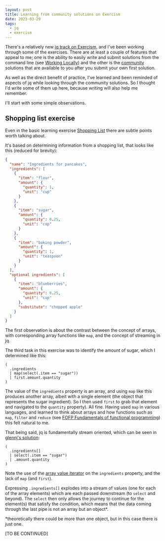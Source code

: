 ```yaml
---
layout: post
title: Learning from community solutions on Exercism
date: 2023-03-29
tags:
  - jq
  - exercism
---
```

There's a relatively new [jq track on Exercism](https://exercism.org/tracks/jq), and I've been working through some of the exercises. There are at least a couple of features that appeal to me; one is the ability to easily write and submit solutions from the command line (see [Working Locally](https://exercism.org/docs/using/solving-exercises/working-locally)) and the other is the [community](https://exercism.org/community) solutions that are available to you after you submit your own first solution.

As well as the direct benefit of practice, I've learned and been reminded of aspects of jq while looking through the community solutions. So I thought I'd write some of them up here, because writing will also help me remember.

I'll start with some simple observations.

## Shopping list exercise

Even in the basic learning exercise [Shopping List](https://exercism.org/tracks/jq/exercises/shopping) there are subtle points worth talking about.

It's based on determining information from a shopping list, that looks like this (reduced for brevity):

```json
{
  "name": "Ingredients for pancakes",
  "ingredients": [
    {
      "item": "flour",
      "amount": {
        "quantity": 1,
        "unit": "cup"
      }
    },
    {
      "item": "sugar",
      "amount": {
        "quantity": 0.25,
        "unit": "cup"
      }
    },
    {
      "item": "baking powder",
      "amount": {
        "quantity": 1,
        "unit": "teaspoon"
      }
    }
  ],
  "optional ingredients": [
    {
      "item": "blueberries",
      "amount": {
        "quantity": 0.25,
        "unit": "cup"
      },
      "substitute": "chopped apple"
    }
  ]
}
```

The first observation is about the contrast between the concept of arrays, with corresponding array functions like `map`, and the concept of streaming in jq. 

The third task in this exercise was to identify the amount of sugar, which I determined like this:

```jq
(
  .ingredients 
  | map(select(.item == "sugar")) 
  | first.amount.quantity
)
```

The value of the `ingredients` property is an array, and using `map` like this produces another array, albeit with a single element (the object that represents the sugar ingredient). So I then used `first` to grab that element and navigated to the `quantity` property). All fine. Having used `map` in various languages, and learned to think about arrays and how functions such as `map`, `filter` and `reduce` (see [FOFP Fundamentals of functional programming](/blog/posts/2016/05/03/fofp-fundamentals-of-functional-programming/)) this felt natural to me.

That being said, jq is fundamentally stream oriented, which can be seen in [glennj's solution](https://exercism.org/tracks/jq/exercises/shopping/solutions/glennj):

```jq
(
  .ingredients[]
  | select(.item == "sugar")
  | .amount.quantity
)
```

Note the use of the [array value iterator](https://stedolan.github.io/jq/manual/#Array/ObjectValueIterator:.[]) on the `ingredients` property, and the lack of `map` (and `first`). 

Expressing `.ingredients[]` explodes into a stream of values (one for each of the array elements) which are each passed downstream (to `select` and beyond). The `select` then only allows the journey to continue for the element(s) that satisfy the condition, which means that the data coming through the last pipe is not an array but an object\*.

\*theoretically there could be more than one object, but in this case there is just one.


[TO BE CONTINUED]
